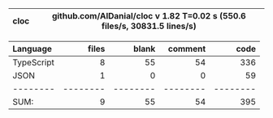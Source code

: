 
cloc|github.com/AlDanial/cloc v 1.82  T=0.02 s (550.6 files/s, 30831.5 lines/s)
--- | ---

Language|files|blank|comment|code
:-------|-------:|-------:|-------:|-------:
TypeScript|8|55|54|336
JSON|1|0|0|59
--------|--------|--------|--------|--------
SUM:|9|55|54|395
